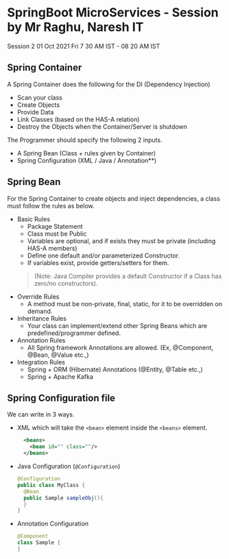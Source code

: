 # SpringBoot MicroServices - Session by Mr Raghu, Naresh IT 

Session 2
01 Oct 2021 Fri
7 30 AM IST - 08 20 AM IST


## Spring Container 

A Spring Container does the following for the DI (Dependency Injection)

* Scan your class
* Create Objects
* Provide Data
* Link Classes (based on the HAS-A relation)
* Destroy the Objects when the Container/Server is shutdown 

The Programmer should specify the following 2 inputs.

* A Spring Bean (Class + rules given by Container)
* Spring Configuration (XML / Java / Annotation**)

## Spring Bean 

For the Spring Container to create objects and inject dependencies, a class must follow the rules as below. 

* Basic Rules
  * Package Statement 
  * Class must be Public 
  * Variables are optional, and if exists they must be private (including HAS-A members)
  * Define one default and/or parameterized Constructor. 
  * If variables exist, provide getters/setters for them. 
  > (Note: Java Compiler provides a default Constructor if a Class has zero/no constructors). 
* Override Rules
  *  A method must be non-private, final, static, for it to be overridden on demand.
* Inheritance Rules 
  * Your class can implement/extend other Spring Beans  which are predefined/programmer defined.
* Annotation Rules
  * All Spring framework Annotations are allowed. (Ex, @Component, @Bean, @Value etc.,)
* Integration Rules 
  * Spring + ORM (Hibernate) Annotations (@Entity, @Table etc.,)
  * Spring + Apache Kafka

## Spring Configuration file 

We can write in 3 ways.

* XML which will take the `<bean>` element inside the `<beans>` element.
  ```xml
    <beans>
      <bean id="" class=""/>
    </beans>
  ```
* Java Configuration (`@Configuration`)

  ```java
  @Configuration 
  public class MyClass {
    @Bean
    public Sample sampleObj(){
    }
  }
  ```
* Annotation  Configuration

  ```java
  @Component 
  class Sample {
  }
  ```
